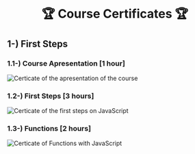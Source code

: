 <h1 align="center">🏆 Course Certificates 🏆</h1>

<h2> 1-) First Steps
<h3> 1.1-) Course Apresentation [1 hour] </h3>
<img src="https://docs.google.com/uc?id=1N-bIcVmjIRKHoftHTZfjVlQ76GiSllNR" alt="Certicate of the apresentation of the course" width=auto height=auto>

<h3> 1.2-) First Steps [3 hours] </h3>
<img src="https://docs.google.com/uc?id=1e7qGY71FRhWRnJ4TMezRd_fH-YZi6-CS" alt="Certicate of the first steps on JavaScript" width=auto height=auto>

<h3> 1.3-) Functions [2 hours] </h3>
<img src="https://docs.google.com/uc?id=13eQmnZHxfAyd7ZwO56SjkZPk8iyeD6nH" alt="Certicate of Functions with JavaScript" width=auto height=auto>


